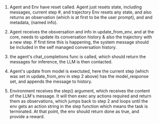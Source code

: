 1. Agent and Env have reset called.
Agent just resets state, including messages, current step #, and trajectory
Env resets any state, and also returns an observation (which is at first to be the user prompt), and and metadata, (named info).

2. Agent receives the obsversation and info in update_from_env, and at the core, needs to update its conversation history & also the trajectory with a new step. If first time this is happening, the system message should be included in the self managed conversation history.

3. the agent's chat_completions func is called, which should return the messages for inference, the LLM is then contacted.

4. Agent's update from model is exectuted, here the current step (which was set in update_from_env in step 2 above) has the model_response set, and appends the message to history.

5. Environment receives the step() argument, which receives the content of the LLM's message. It will then exec any actions required and return them as observations, which jumps back to step 2 and loops until the env gets an action string in the step function which means the task is terminated. At that point, the env should return done as true, and provide a reward.